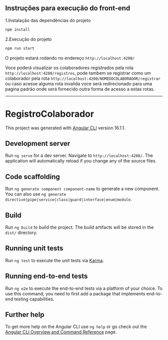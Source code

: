 ## Instruções para execução do front-end

1.Instalação das dependências do projeto

```bash
npm install
```

2.Execução do projeto

```bash
npm run start
```

O projeto estará rodando no endereço `http://localhost:4200/`

Voce poderá visualizar os colaboradores registrados pela rota `http://localhost:4200/registros`, pode tambem se registrar como um colaborador pela rota `http://localhost:4200/NOMEDOCOLABORADOR/registrar` ou caso acesse alguma rota invalida voce será redirecionado para uma pagina padrão onde será fornecido outra forma de acesso a estas rotas.

---

# RegistroColaborador

This project was generated with [Angular CLI](https://github.com/angular/angular-cli) version 16.1.1.

## Development server

Run `ng serve` for a dev server. Navigate to `http://localhost:4200/`. The application will automatically reload if you change any of the source files.

## Code scaffolding

Run `ng generate component component-name` to generate a new component. You can also use `ng generate directive|pipe|service|class|guard|interface|enum|module`.

## Build

Run `ng build` to build the project. The build artifacts will be stored in the `dist/` directory.

## Running unit tests

Run `ng test` to execute the unit tests via [Karma](https://karma-runner.github.io).

## Running end-to-end tests

Run `ng e2e` to execute the end-to-end tests via a platform of your choice. To use this command, you need to first add a package that implements end-to-end testing capabilities.

## Further help

To get more help on the Angular CLI use `ng help` or go check out the [Angular CLI Overview and Command Reference](https://angular.io/cli) page.
